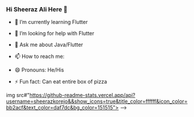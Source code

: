 ### Hi Sheeraz Ali Here  👋





- 🌱 I’m currently learning Flutter 

- 🤔 I’m looking for help with Flutter 
- 💬 Ask me about Java/Flutter
- 📫 How to reach me: 
- 😄 Pronouns: He/His
- ⚡ Fun fact: Can eat entire box of pizza

img src#"https://github-readme-stats.vercel.app/api?username=sheerazkorejo&&show_icons=true&title_color=ffffff&icon_color=bb2acf&text_color=daf7dc&bg_color=151515">
-->
